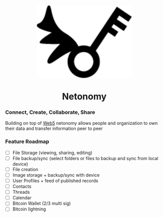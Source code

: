 <div align="center">

![Logo](./tauri-app/public/keyLogo.svg)

# Netonomy

</div>

### Connect, Create, Collaborate, Share

Building on top of [Web5](https://developer.tbd.website/projects/web5/) netonomy allows people and organization to own their data and transfer information peer to peer

### Feature Roadmap

- [ ] File Storage (viewing, sharing, editing)
- [ ] File backup/sync (select folders or files to backup and sync from local device)
- [ ] File creation
- [ ] Image storage + backup/sync with device
- [ ] User Profiles + feed of published records
- [ ] Contacts
- [ ] Threads
- [ ] Calendar
- [ ] Bitcoin Wallet (2/3 multi sig)
- [ ] Bitcoin lightning
